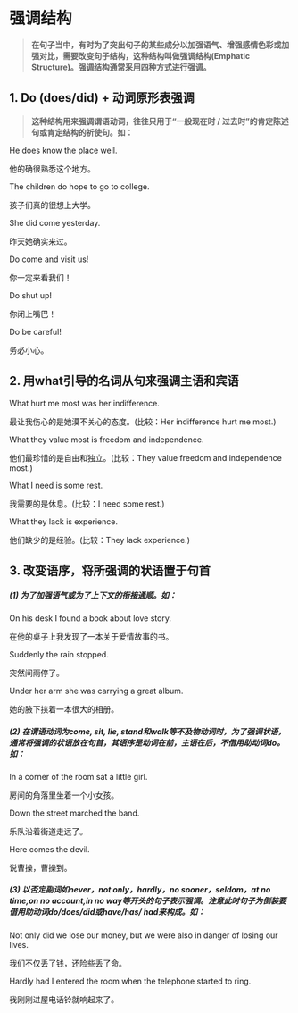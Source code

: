 # 强调结构

> **在句子当中，有时为了突出句子的某些成分以加强语气、增强感情色彩或加强对比，需要改变句子结构，这种结构叫做强调结构(Emphatic Structure)。强调结构通常采用四种方式进行强调。**



## 1. Do (does/did) + 动词原形表强调

> **这种结构用来强调谓语动词，往往只用于“一般现在时 / 过去时”的肯定陈述句或肯定结构的祈使句。如：**

He does know the place well. 

他的确很熟悉这个地方。

The children do hope to go to college. 

孩子们真的很想上大学。

She did come yesterday.

昨天她确实来过。

Do come and visit us!

你一定来看我们！

Do shut up!

你闭上嘴巴！

Do be careful! 

务必小心。 



## 2. 用what引导的名词从句来强调主语和宾语

What hurt me most was her indifference. 

最让我伤心的是她漠不关心的态度。(比较：Her indifference hurt me most.)

What they value most is freedom and independence. 

他们最珍惜的是自由和独立。(比较：They value freedom and independence most.)

What I need is some rest. 

我需要的是休息。(比较：I need some rest.)

What they lack is experience. 

他们缺少的是经验。(比较：They lack experience.) 



## 3. 改变语序，将所强调的状语置于句首

##### (1) 为了加强语气或为了上下文的衔接通顺。如：

On his desk I found a book about love story.

在他的桌子上我发现了一本关于爱情故事的书。

Suddenly the rain stopped. 

突然间雨停了。

Under her arm she was carrying a great album. 

她的腋下挟着一本很大的相册。



##### (2) 在谓语动词为come, sit, lie, stand和walk等不及物动词时，为了强调状语，通常将强调的状语放在句首，其语序是动词在前，主语在后，不借用助动词do。如： 

In a corner of the room sat a little girl. 

房间的角落里坐着一个小女孩。

Down the street marched the band. 

乐队沿着街道走远了。

Here comes the devil. 

说曹操，曹操到。



##### (3) 以否定副词如never，not only，hardly，no sooner，seldom，at no time,on no account,in no way等开头的句子表示强调。注意此时句子为倒装要借用助动词do/does/did或have/has/ had来构成。如：

Not only did we lose our money, but we were also in danger of losing our lives.

我们不仅丢了钱，还险些丢了命。

Hardly had I entered the room when the telephone started to ring.

我刚刚进屋电话铃就响起来了。



